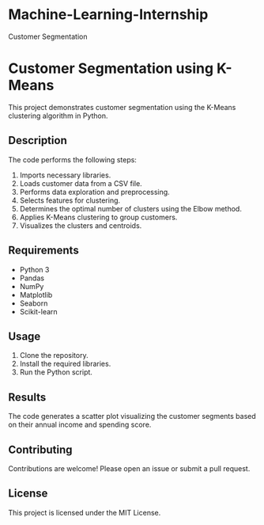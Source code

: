 # Machine-Learning-Internship
Customer Segmentation
# Customer Segmentation using K-Means

This project demonstrates customer segmentation using the K-Means clustering algorithm in Python.

## Description

The code performs the following steps:

1. Imports necessary libraries.
2. Loads customer data from a CSV file.
3. Performs data exploration and preprocessing.
4. Selects features for clustering.
5. Determines the optimal number of clusters using the Elbow method.
6. Applies K-Means clustering to group customers.
7. Visualizes the clusters and centroids.

## Requirements

- Python 3
- Pandas
- NumPy
- Matplotlib
- Seaborn
- Scikit-learn

## Usage

1. Clone the repository.
2. Install the required libraries.
3. Run the Python script.

## Results

The code generates a scatter plot visualizing the customer segments based on their annual income and spending score.

## Contributing

Contributions are welcome! Please open an issue or submit a pull request.

## License

This project is licensed under the MIT License.
